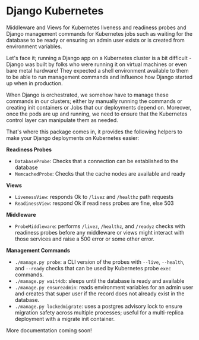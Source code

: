 # Django Kubernetes

Middleware and Views for Kubernetes liveness and readiness probes and Django management commands for Kubernetes jobs such as waiting for the database to be ready or ensuring an admin user exists or is created from environment variables.

Let's face it; running a Django app on a Kubernetes cluster is a bit difficult - Django was built by folks who were running it on virtual machines or even bare metal hardware! They expected a shell environment available to them to be able to run management commands and influence how Django started up when in production.

When Django is orchestrated, we somehow have to manage these commands in our clusters; either by manually running the commands or creating init containers or Jobs that our deployments depend on. Moreover, once the pods are up and running, we need to ensure that the Kubernetes control layer can manipulate them as needed.

That's where this package comes in, it provides the following helpers to make your Django deployments on Kubernetes easier:

**Readiness Probes**

- `DatabaseProbe`: Checks that a connection can be established to the database
- `MemcachedProbe`: Checks that the cache nodes are available and ready

**Views**

- `LivenessView`: responds Ok to `/livez` and `/healthz` path requests
- `ReadinessView`: respond Ok if readiness probes are fine, else 503

**Middleware**

- `ProbeMiddleware`: performs `/livez`, `/healthz`, and `/readyz` checks with readiness probes before any middleware or views might interact with those services and raise a 500 error or some other error.

**Management Commands**

- `./manage.py probe`: a CLI version of the probes with `--live`, `--health`, and `--ready` checks that can be used by Kubernetes probe `exec` commands.
- `./manage.py wait4db`: sleeps until the database is ready and available
- `./manage.py ensureadmin`: reads environment variables for an admin user and creates that super user if the record does not already exist in the database.
- `./manage.py lockedmigrate`: uses a postgres advisory lock to ensure migration safety across multiple processes; useful for a multi-replica deployment with a migrate init container.

More documentation coming soon!
